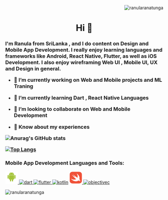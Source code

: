 <p align="right"> <img src="https://komarev.com/ghpvc/?username=ranularanatunga&label=Profile%20views&color=0e75b6&style=flat" alt="ranularanatunga" /> </p>
<h1 align="center">Hi 👋</h1>

<h3 align="left">I'm Ranula from SriLanka , and I do content on Design and Mobile App Development. I really enjoy learning languages and frameworks like Android, React Native, Flutter, as well as iOS Development. I also enjoy wireframing Web UI , Mobile UI, UX and Design in general. 

- 🔭 I’m currently working on **Web and Mobile projects and ML Traning**

- 🌱 I’m currently learning **Dart , React Native Languages**

- 👯 I’m looking to collaborate on **Web and Mobile Development**

- 📄 Know about my experiences

![Anurag's GitHub stats](https://github-readme-stats.vercel.app/api?username=RanulaRanatunga&show_icons=true&theme=nightowl)

[![Top Langs](https://github-readme-stats.vercel.app/api/top-langs/?username=RanulaRanatunga)](https://github.com/anuraghazra/github-readme-stats)

<h3 align="left"> Mobile App Development Languages and Tools:</h3>
<p align="left"> <a href="https://developer.android.com" target="_blank"> <img src="https://raw.githubusercontent.com/devicons/devicon/master/icons/android/android-original-wordmark.svg" alt="android" width="40" height="40"/> </a> 
  <a href="https://dart.dev" target="_blank"> <img src="https://www.vectorlogo.zone/logos/dartlang/dartlang-icon.svg" alt="dart" width="40" height="40"/> </a> 
  <a href="https://flutter.dev" target="_blank"> <img src="https://www.vectorlogo.zone/logos/flutterio/flutterio-icon.svg" alt="flutter" width="40" height="40"/> </a> 
  <a href="https://kotlinlang.org" target="_blank"> <img src="https://www.vectorlogo.zone/logos/kotlinlang/kotlinlang-icon.svg" alt="kotlin" width="40" height="40"/></a>
  <a href="https://developer.apple.com/swift/" target="_blank"> <img src="https://raw.githubusercontent.com/devicons/devicon/master/icons/swift/swift-original.svg" alt="swift" width="40" height="40"/> </a> 
  <a href="https://developer.apple.com/library/archive/documentation/Cocoa/Conceptual/ProgrammingWithObjectiveC/Introduction/Introduction.html" target="_blank"> <img src="https://www.vectorlogo.zone/logos/apple_objectivec/apple_objectivec-icon.svg" alt="objectivec" width="40" height="40"/> </a> 
</p>



<p><img align="center" src="https://github-readme-stats.vercel.app/api/top-langs?username=ranularanatunga&show_icons=true&locale=en&layout=compact" alt="ranularanatunga" /></p>


